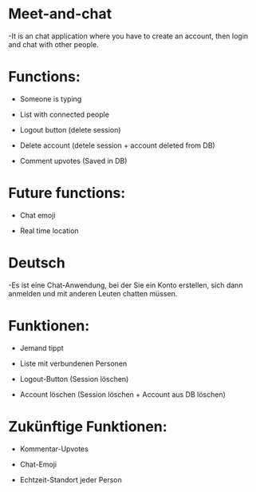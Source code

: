 # Meet-and-chat

-It is an chat application where you have to create an account, then login and chat with other people.
# Functions:
- Someone is typing

- List with connected people

- Logout button (delete session)

- Delete account (detele session + account deleted from DB)

- Comment upvotes (Saved in DB)

# Future functions:

- Chat emoji

- Real time location

# Deutsch

-Es ist eine Chat-Anwendung, bei der Sie ein Konto erstellen, sich dann anmelden und mit anderen Leuten chatten müssen.
# Funktionen:
- Jemand tippt

- Liste mit verbundenen Personen

- Logout-Button (Session löschen)

-  Account löschen (Session löschen + Account aus DB löschen)
# Zukünftige Funktionen:
- Kommentar-Upvotes

- Chat-Emoji

- Echtzeit-Standort jeder Person
